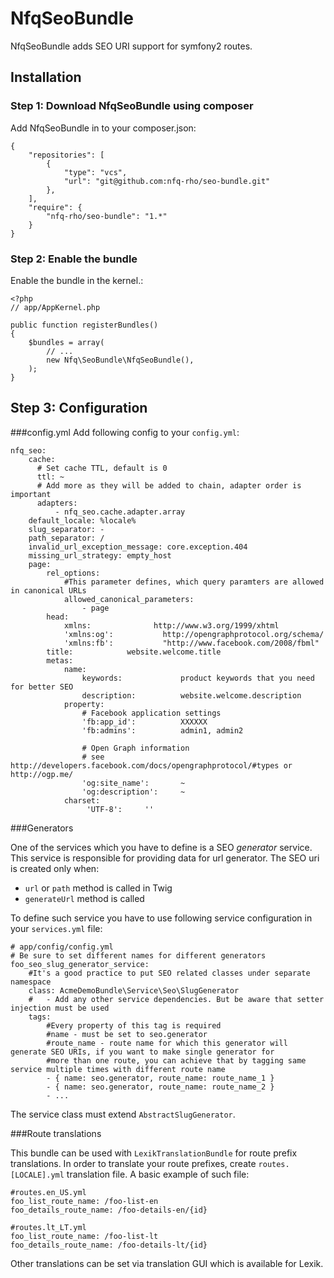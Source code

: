 NfqSeoBundle
=============================

NfqSeoBundle adds SEO URI support for symfony2 routes.

## Installation

### Step 1: Download NfqSeoBundle using composer

Add NfqSeoBundle in to your composer.json:

	{
		"repositories": [
 			{
	            "type": "vcs",
	            "url": "git@github.com:nfq-rho/seo-bundle.git"
	        },
		],
    	"require": {
        	"nfq-rho/seo-bundle": "1.*"
    	}
	}

### Step 2: Enable the bundle

Enable the bundle in the kernel.:

	<?php
	// app/AppKernel.php

	public function registerBundles()
	{
	    $bundles = array(
        	// ...
        	new Nfq\SeoBundle\NfqSeoBundle(),
    	);
	}

## Step 3: Configuration
###config.yml
Add following config to your `config.yml`:

	nfq_seo:
	    cache:
          # Set cache TTL, default is 0
          ttl: ~
          # Add more as they will be added to chain, adapter order is important
          adapters:
              - nfq_seo.cache.adapter.array
	    default_locale: %locale%
	    slug_separator: -
	    path_separator: /
	    invalid_url_exception_message: core.exception.404
	    missing_url_strategy: empty_host
	    page:
	        rel_options:
				#This parameter defines, which query paramters are allowed in canonical URLs
	            allowed_canonical_parameters:
	                - page
            head:
	            xmlns:              http://www.w3.org/1999/xhtml
	            'xmlns:og':           http://opengraphprotocol.org/schema/
	            'xmlns:fb':           "http://www.facebook.com/2008/fbml"
	        title:            website.welcome.title
	        metas:
	            name:
	                keywords:             product keywords that you need for better SEO
	                description:          website.welcome.description
	            property:
	                # Facebook application settings
	                'fb:app_id':          XXXXXX
	                'fb:admins':          admin1, admin2

	                # Open Graph information
	                # see http://developers.facebook.com/docs/opengraphprotocol/#types or http://ogp.me/
	                'og:site_name':       ~
	                'og:description':     ~
	            charset:
	                 'UTF-8':     ''

###Generators

One of the services which you have to define is a SEO *generator* service. This service is responsible for providing data for url generator. The SEO uri is created only when:

* `url` or `path` method is called in Twig
* `generateUrl` method is called


To define such service you have to use following service configuration in your `services.yml` file:

	# app/config/config.yml
	# Be sure to set different names for different generators
	foo_seo_slug_generator_service:
		#It's a good practice to put SEO related classes under separate namespace
        class: AcmeDemoBundle\Service\Seo\SlugGenerator
		#	- Add any other service dependencies. But be aware that setter injection must be used
        tags:
			#Every property of this tag is required
			#name - must be set to seo.generator
			#route_name - route name for which this generator will generate SEO URIs, if you want to make single generator for
			#more than one route, you can achieve that by tagging same service multiple times with different route name
            - { name: seo.generator, route_name: route_name_1 }
            - { name: seo.generator, route_name: route_name_2 }
            - ...

The service class must extend `AbstractSlugGenerator`.

###Route translations

This bundle can be used with `LexikTranslationBundle` for route prefix translations. In order to translate your route prefixes, create `routes.[LOCALE].yml` translation file. A basic example of such file:

	#routes.en_US.yml
	foo_list_route_name: /foo-list-en
	foo_details_route_name: /foo-details-en/{id}

	#routes.lt_LT.yml
	foo_list_route_name: /foo-list-lt
	foo_details_route_name: /foo-details-lt/{id}

Other translations can be set via translation GUI which is available for Lexik.
